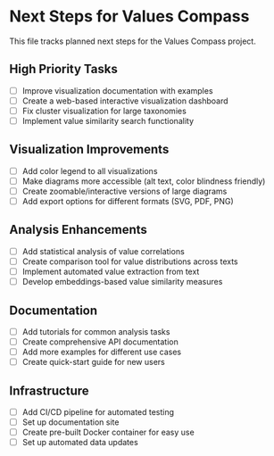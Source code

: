 # Next Steps for Values Compass

This file tracks planned next steps for the Values Compass project.

## High Priority Tasks

- [ ] Improve visualization documentation with examples
- [ ] Create a web-based interactive visualization dashboard
- [ ] Fix cluster visualization for large taxonomies
- [ ] Implement value similarity search functionality

## Visualization Improvements

- [ ] Add color legend to all visualizations
- [ ] Make diagrams more accessible (alt text, color blindness friendly)
- [ ] Create zoomable/interactive versions of large diagrams
- [ ] Add export options for different formats (SVG, PDF, PNG)

## Analysis Enhancements

- [ ] Add statistical analysis of value correlations
- [ ] Create comparison tool for value distributions across texts
- [ ] Implement automated value extraction from text
- [ ] Develop embeddings-based value similarity measures

## Documentation

- [ ] Add tutorials for common analysis tasks
- [ ] Create comprehensive API documentation
- [ ] Add more examples for different use cases
- [ ] Create quick-start guide for new users

## Infrastructure

- [ ] Add CI/CD pipeline for automated testing
- [ ] Set up documentation site
- [ ] Create pre-built Docker container for easy use
- [ ] Set up automated data updates